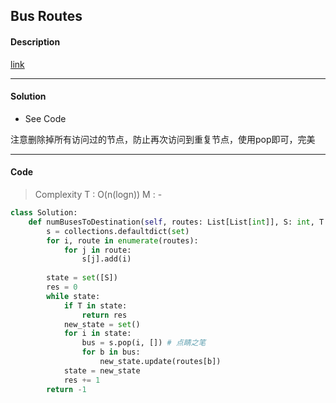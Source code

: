 ## Bus Routes

#### Description

[link](https://leetcode.com/problems/bus-routes/)

---

#### Solution

- See Code

注意删除掉所有访问过的节点，防止再次访问到重复节点，使用pop即可，完美

---

#### Code

> Complexity  T : O(n(logn))   M : -

```python
class Solution:
    def numBusesToDestination(self, routes: List[List[int]], S: int, T: int) -> int:
        s = collections.defaultdict(set)
        for i, route in enumerate(routes):
            for j in route:
                s[j].add(i)
        
        state = set([S])
        res = 0
        while state:
            if T in state:
                return res
            new_state = set()
            for i in state:
                bus = s.pop(i, []) # 点睛之笔
                for b in bus:
                    new_state.update(routes[b])
            state = new_state
            res += 1
        return -1
```